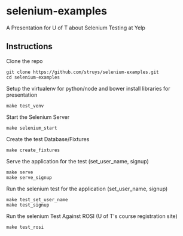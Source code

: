 selenium-examples
=================

A Presentation for U of T about Selenium Testing at Yelp

Instructions
---------------

Clone the repo

```
git clone https://github.com/struys/selenium-examples.git
cd selenium-examples
```

Setup the virtualenv for python/node and bower install libraries for presentation

```
make test_venv
```

Start the Selenium Server

```
make selenium_start
```

Create the test Database/Fixtures

```
make create_fixtures
```

Serve the application for the test (set_user_name, signup)

```
make serve
make serve_signup
```

Run the selenium test for the application (set_user_name, signup)

```
make test_set_user_name
make test_signup
```

Run the selenium Test Against ROSI (U of T's course registration site)

```
make test_rosi
```
